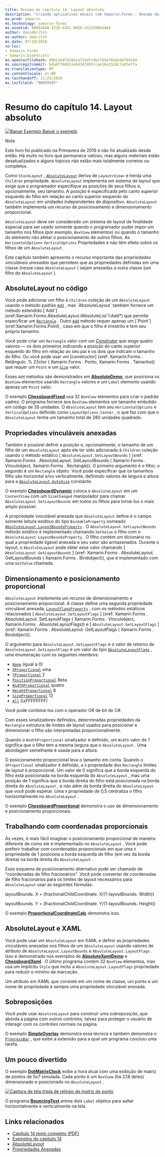 ```yaml
---
title: Resumo do capítulo 14. Layout absoluto
description: 'Criando aplicativos móveis com Xamarin.Forms : Resumo do capítulo 14. Layout absoluto'
ms.prod: xamarin
ms.technology: xamarin-forms
ms.assetid: 88882A48-3226-42D1-96ED-241250B64A84
author: davidbritch
ms.author: dabritch
ms.date: 07/19/2018
no-loc:
- Xamarin.Forms
- Xamarin.Essentials
ms.openlocfilehash: 09011647428e2af1bdfcdb2f9def8da64ef84144
ms.sourcegitcommit: bda07768b51e6d24f897ccae16e152dc7a83effa
ms.translationtype: MT
ms.contentlocale: pt-BR
ms.lasthandoff: 11/25/2020
ms.locfileid: "96039107"
---
```

# <a name="summary-of-chapter-14-absolute-layout"></a>Resumo do capítulo 14. Layout absoluto

[![Baixar Exemplo](~/media/shared/download.png) Baixar o exemplo](https://github.com/xamarin/xamarin-forms-book-samples/tree/master/Chapter14)

> [!NOTE]
> Este livro foi publicado na Primavera de 2016 e não foi atualizado desde então. Há muito no livro que permanece valioso, mas alguns materiais estão desatualizados e alguns tópicos não estão mais totalmente corretos ou completos.

Como `StackLayout` , [`AbsoluteLayout`](xref:Xamarin.Forms.AbsoluteLayout) deriva de `Layout<View>` e herda uma `Children` propriedade. `AbsoluteLayout` implementa um sistema de layout que exige que o programador especifique as posições de seus filhos e, opcionalmente, seu tamanho. A posição é especificada pelo canto superior esquerdo do filho em relação ao canto superior esquerdo do `AbsoluteLayout` em unidades independentes de dispositivo. `AbsoluteLayout` também implementa um recurso de posicionamento e dimensionamento proporcional.

`AbsoluteLayout` deve ser considerado um sistema de layout de finalidade especial para ser usado somente quando o programador puder impor um tamanho nos filhos (por exemplo, `BoxView` elementos) ou quando o tamanho do elemento não afetar o posicionamento de outros filhos. As `HorizontalOptions` `VerticalOptions` Propriedades e não têm efeito sobre os filhos de um `AbsoluteLayout` .

Este capítulo também apresenta o recurso importante das *propriedades vinculáveis anexadas* que permitem que as propriedades definidas em uma classe (nesse caso `AbsoluteLayout` ) sejam anexadas a outra classe (um filho do `AbsoluteLayout` ).

## <a name="absolutelayout-in-code"></a>AbsoluteLayout no código

Você pode adicionar um filho à `Children` coleção de um `AbsoluteLayout` usando o método padrão [`Add`](xref:System.Collections.Generic.ICollection`1.Add*) , mas `AbsoluteLayout` também fornece um método estendido [`Add`](xref:Xamarin.Forms.AbsoluteLayout.IAbsoluteList`1.Add*) que permite especificar um [`Rectangle`](xref:Xamarin.Forms.Rectangle) . Outro [`Add`](xref:Xamarin.Forms.AbsoluteLayout.IAbsoluteList`1.Add*) método requer apenas um [`Point`](xref:Xamarin.Forms.Point) , caso em que o filho é irrestrito e tem seu próprio tamanho.

Você pode criar um `Rectangle` valor com um [Construtor](xref:Xamarin.Forms.Rectangle.%23ctor(System.Double,System.Double,System.Double,System.Double)) que exige quatro valores &mdash; os dois primeiros indicando a posição do canto superior esquerdo do filho em relação ao seu pai e os dois que indicam o tamanho do filho. Ou você pode usar um [constructor] (xref: Xamarin.Forms . Retângulo .% 23ctor ( Xamarin.Forms . Ponto, Xamarin.Forms . Tamanho)) que requer um `Point` e um [`Size`](xref:Xamarin.Forms.Size) valor.

Esses `Add` métodos são demonstrados em [**AbsoluteDemo**](https://github.com/xamarin/xamarin-forms-book-samples/tree/master/Chapter14/AbsoluteDemo), que posiciona os `BoxView` elementos usando `Rectangle` valores e um `Label` elemento usando apenas um `Point` valor.

O exemplo [**ChessboardFixed**](https://github.com/xamarin/xamarin-forms-book-samples/tree/master/Chapter14/ChessboardFixed) usa 32 `BoxView` elementos para criar o padrão xadrez. O programa fornece aos `BoxView` elementos um tamanho embutido em código de 35 unidades. O `AbsoluteLayout` tem seu `HorizontalOptions` e `VerticalOptions` definido como `LayoutOptions.Center` , o que faz com que o `AbsoluteLayout` tenha um tamanho total de 280 unidades quadrado.

## <a name="attached-bindable-properties"></a>Propriedades vinculáveis anexadas

Também é possível definir a posição e, opcionalmente, o tamanho de um filho de um `AbsoluteLayout` após ele ter sido adicionado à `Children` coleção usando o método estático [ `AbsoluteLayout.SetLayoutBounds` ] (xref: Xamarin.Forms . AbsoluteLayout. SetLayoutBounds ( Xamarin.Forms . Vinculobject, Xamarin.Forms . Rectangle)). O primeiro argumento é o filho; o segundo é um `Rectangle` objeto. Você pode especificar que os tamanhos filho são horizontal e/ou verticalmente, definindo valores de largura e altura para a  [`AbsoluteLayout.AutoSize`](xref:Xamarin.Forms.AbsoluteLayout.AutoSize) constante.

O exemplo [**ChessboardDynamic**](https://github.com/xamarin/xamarin-forms-book-samples/tree/master/Chapter14/ChessboardDynamic) coloca o `AbsoluteLayout` em um `ContentView` com um `SizeChanged` manipulador para chamar `AbsoluteLayout.SetLayoutBounds` em todos os filhos para torná-los o mais amplo possível.  

A propriedade vinculável anexada que `AbsoluteLayout` define é o campo somente leitura estático do tipo `BindableProperty` nomeado [`AbsoluteLayout.LayoutBoundsProperty`](xref:Xamarin.Forms.AbsoluteLayout.LayoutBoundsProperty) . O `AbsoluteLayout.SetLayoutBounds` método estático é implementado chamando `SetValue` o filho com o `AbsoluteLayout.LayoutBoundsProperty` . O filho contém um dicionário no qual a propriedade ligável anexada e seu valor são armazenados. Durante o layout, o `AbsoluteLayout` pode obter esse valor chamando [ `AbsoluteLayout.GetLayoutBounds` ] (xref: Xamarin.Forms . AbsoluteLayout. GetLayoutBounds ( Xamarin.Forms . Bindobject)), que é implementado com uma `GetValue` chamada.

## <a name="proportional-sizing-and-positioning"></a>Dimensionamento e posicionamento proporcional

`AbsoluteLayout` implementa um recurso de dimensionamento e posicionamento proporcional. A classe define uma segunda propriedade vinculável anexada, [`LayoutFlagsProperty`](xref:Xamarin.Forms.AbsoluteLayout.LayoutFlagsProperty) , com os métodos estáticos relacionados [ `AbsoluteLayout.SetLayoutFlags` ] (xref: Xamarin.Forms . AbsoluteLayout. SetLayoutFlags ( Xamarin.Forms . Vinculobject, Xamarin.Forms . AbsoluteLayoutFlags)) e [ `AbsoluteLayout.GetLayoutFlags` ] (xref: Xamarin.Forms . AbsoluteLayout. GetLayoutFlags ( Xamarin.Forms . Bindobject)).

O argumento para `AbsoluteLayout.SetLayoutFlags` e o valor de retorno de `AbsoluteLayout.GetLayoutFlags` é um valor do tipo [`AbsoluteLayoutFlags`](xref:Xamarin.Forms.AbsoluteLayoutFlags) , uma enumeração com os seguintes membros:

- [`None`](xref:Xamarin.Forms.AbsoluteLayoutFlags.None) (igual a 0)
- [`XProportional`](xref:Xamarin.Forms.AbsoluteLayoutFlags.XProportional) uma
- [`YProportional`](xref:Xamarin.Forms.AbsoluteLayoutFlags.YProportional) 2
- [`PositionProportional`](xref:Xamarin.Forms.AbsoluteLayoutFlags.PositionProportional) Beta
- [`WidthProportional`](xref:Xamarin.Forms.AbsoluteLayoutFlags.WidthProportional) quatro
- [`HeightProportional`](xref:Xamarin.Forms.AbsoluteLayoutFlags.HeightProportional) 8
- [`SizeProportional`](xref:Xamarin.Forms.AbsoluteLayoutFlags.SizeProportional) 12
- [`All`](xref:Xamarin.Forms.AbsoluteLayoutFlags.All) (\xFFFFFFFF)

Você pode combiná-los com o operador OR de bit de C#.

Com esses sinalizadores definidos, determinadas propriedades da `Rectangle` estrutura de limites de layout usados para posicionar e dimensionar o filho são interpretadas proporcionalmente.

Quando o `WidthProportional` sinalizador é definido, um `Width` valor de 1 significa que o filho tem a mesma largura que o `AbsoluteLayout` . Uma abordagem semelhante é usada para a altura.

O posicionamento proporcional leva o tamanho em conta. Quando o `XProportional` sinalizador é definido, a `X` propriedade dos `Rectangle` limites de layout é proporcional. Um valor de 0 significa que a borda esquerda do filho está posicionada na borda esquerda do `AbsoluteLayout` , mas uma posição de 1 significa que a borda direita do filho está posicionada na borda direita do `AbsoluteLayout` , e não além da borda direita do `AbsoluteLayout` que você pode esperar. Uma `X` propriedade de 0,5 centraliza o filho horizontalmente no `AbsoluteLayout` .

O exemplo [**ChessboardProportional**](https://github.com/xamarin/xamarin-forms-book-samples/tree/master/Chapter14/ChessboardProportional) demonstra o uso de dimensionamento e posicionamento proporcionais.

## <a name="working-with-proportional-coordinates"></a>Trabalhando com coordenadas proporcionais

Às vezes, é mais fácil imaginar o posicionamento proporcional de maneira diferente de como ele é implementado no `AbsoluteLayout` . Você pode preferir trabalhar com coordenadas proporcionais em que uma `X` propriedade de 1 posiciona a borda esquerda do filho (em vez da borda direita) na borda direita do `AbsoluteLayout` .

Esse esquema de posicionamento alternativo pode ser chamado de "coordenadas de filho fracionários". Você pode converter de coordenadas de filho fracionários para os limites de layout necessários para `AbsoluteLayout` usar as seguintes fórmulas:

layoutBounds. X = (fractionalChildCoordinate. X/(1-layoutBounds. Width))

layoutBounds. Y = (fractionalChildCoordinate. Y/(1-layoutBounds. Height))

O exemplo [**ProportionalCoordinateCalc**](https://github.com/xamarin/xamarin-forms-book-samples/tree/master/Chapter14/PropCoordCalc) demonstra isso.

## <a name="absolutelayout-and-xaml"></a>AbsoluteLayout e XAML

Você pode usar um `AbsoluteLayout` em XAML e definir as propriedades vinculáveis anexadas nos filhos de um `AbsoluteLayout` usando valores de atributo de `AbsoluteLayout.LayoutBounds` e `AbsoluteLayout.LayoutFlags` . Isso é demonstrado nos exemplos de [**AbsoluteXamlDemo**](https://github.com/xamarin/xamarin-forms-book-samples/tree/master/Chapter14/AbsoluteXamlDemo) e [**ChessboardXaml**](https://github.com/xamarin/xamarin-forms-book-samples/tree/master/Chapter14/ChessboardXaml) . O último programa contém 32 `BoxView` elementos, mas usa um implícito `Style` que inclui a `AbsoluteLayout.LayoutFlags` propriedade para reduzir o mínimo da marcação.

Um atributo em XAML que consiste em um nome de classe, um ponto e um nome de propriedade é *sempre* uma propriedade vinculável anexada.

## <a name="overlays"></a>Sobreposições

Você pode usar `AbsoluteLayout` para construir uma *sobreposição*, que aborda a página com outros controles, talvez para proteger o usuário de interagir com os controles normais na página.

O exemplo [**SimpleOverlay**](https://github.com/xamarin/xamarin-forms-book-samples/tree/master/Chapter14/SimpleOverlay) demonstra essa técnica e também demonstra o [`ProgressBar`](xref:Xamarin.Forms.ProgressBar) , que exibe a extensão para a qual um programa concluiu uma tarefa.

## <a name="some-fun"></a>Um pouco divertido

O exemplo [**DotMatrixClock**](https://github.com/xamarin/xamarin-forms-book-samples/tree/master/Chapter14/DotMatrixClock) exibe a hora atual com uma exibição de matriz de pontos de 5x7 simulada. Cada ponto é um `BoxView` (há 228 deles) dimensionado e posicionado no `AbsoluteLayout` .

[![Captura de tela tripla de relógio de matriz de ponto](images/ch14fg08-small.png "Relógio de matriz de ponto")](images/ch14fg08-large.png#lightbox "Relógio de matriz de ponto")

O programa [**BouncingText**](https://github.com/xamarin/xamarin-forms-book-samples/tree/master/Chapter14/BouncingText) anima dois `Label` objetos para saltar horizontalmente e verticalmente na tela.

## <a name="related-links"></a>Links relacionados

- [Capítulo 14 texto completo (PDF)](https://download.xamarin.com/developer/xamarin-forms-book/XamarinFormsBook-Ch14-Apr2016.pdf)
- [Exemplos do capítulo 14](https://github.com/xamarin/xamarin-forms-book-samples/tree/master/Chapter14)
- [AbsoluteLayout](~/xamarin-forms/user-interface/layouts/absolutelayout.md)
- [Propriedades Anexadas](~/xamarin-forms/xaml/attached-properties.md)
